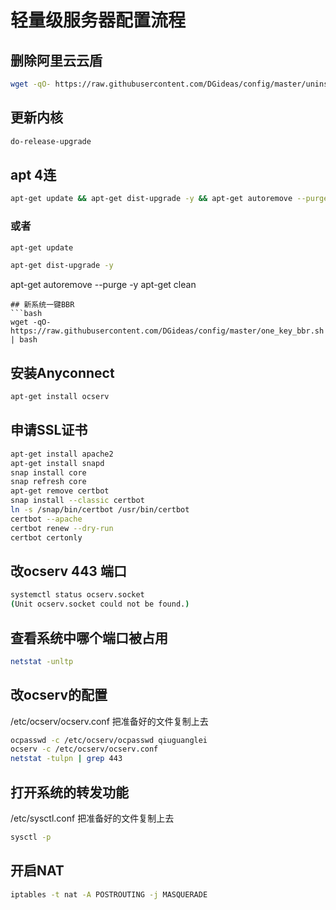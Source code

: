 # 轻量级服务器配置流程

## 删除阿里云云盾
```bash
wget -qO- https://raw.githubusercontent.com/DGideas/config/master/uninstall_aliyun.sh | bash
```
## 更新内核
```bash
do-release-upgrade
```
## apt 4连
```bash
apt-get update && apt-get dist-upgrade -y && apt-get autoremove --purge -y && apt-get clean
```
### 或者
```bash
apt-get update
```
```bash
apt-get dist-upgrade -y
```
apt-get autoremove --purge -y
apt-get clean
```
## 新系统一键BBR
```bash
wget -qO- https://raw.githubusercontent.com/DGideas/config/master/one_key_bbr.sh | bash
```
## 安装Anyconnect
```bash
apt-get install ocserv
```
## 申请SSL证书
```bash
apt-get install apache2
apt-get install snapd
snap install core
snap refresh core
apt-get remove certbot
snap install --classic certbot
ln -s /snap/bin/certbot /usr/bin/certbot
certbot --apache
certbot renew --dry-run
certbot certonly
```
## 改ocserv 443 端口
```bash
systemctl status ocserv.socket
(Unit ocserv.socket could not be found.)
```
## 查看系统中哪个端口被占用
```bash
netstat -unltp
```
## 改ocserv的配置
/etc/ocserv/ocserv.conf
把准备好的文件复制上去
```bash
ocpasswd -c /etc/ocserv/ocpasswd qiuguanglei
ocserv -c /etc/ocserv/ocserv.conf
netstat -tulpn | grep 443
```
## 打开系统的转发功能
/etc/sysctl.conf
把准备好的文件复制上去
```bash
sysctl -p
```
## 开启NAT
```bash
iptables -t nat -A POSTROUTING -j MASQUERADE
```